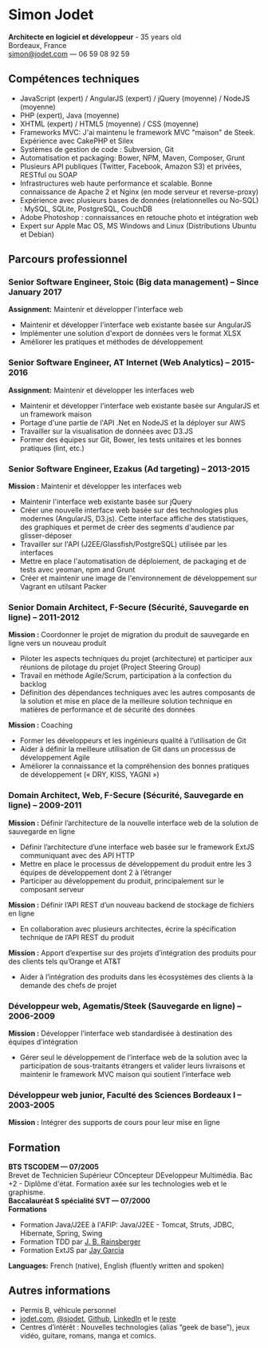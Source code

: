 # Simon Jodet
**Architecte en logiciel et développeur** - 35 years old  
Bordeaux, France  
[simon@jodet.com](mailto:simon@jodet.com) — 06 59 08 92 59


## Compétences techniques
  * JavaScript (expert) / AngularJS (expert) / jQuery (moyenne) / NodeJS (moyenne)
  * PHP (expert), Java (moyenne)
  * XHTML (expert) / HTML5 (moyenne) / CSS (moyenne)
  * Frameworks MVC: J'ai maintenu le framework MVC "maison" de Steek. Expérience avec CakePHP et Silex
  * Systèmes de gestion de code : Subversion, Git
  * Automatisation et packaging: Bower, NPM, Maven, Composer, Grunt
  * Plusieurs API publiques (Twitter, Facebook, Amazon S3) et privées, RESTful ou SOAP
  * Infrastructures web haute performance et scalable. Bonne connaissance de Apache 2 et Nginx (en mode serveur et reverse-proxy)
  * Expérience avec plusieurs bases de données (relationnelles ou No-SQL) : MySQL, SQLite, PostgreSQL, CouchDB
  * Adobe Photoshop : connaissances en retouche photo et intégration web
  * Expert sur Apple Mac OS, MS Windows and Linux (Distributions Ubuntu et Debian)

## Parcours professionnel
### Senior Software Engineer, Stoic (Big data management) – Since January 2017
**Assignment:** Maintenir et développer l'interface web

  * Maintenir et développer l'interface web existante basée sur AngularJS
  * Implémenter une solution d'export de données vers le format XLSX
  * Améliorer les pratiques et méthodes de développement

### Senior Software Engineer, AT Internet (Web Analytics) – 2015-2016
**Assignment:** Maintenir et développer les interfaces web

 * Maintenir et développer l'interface web existante basée sur AngularJS et un framework maison
 * Portage d'une partie de l'API .Net en NodeJS et la déployer sur AWS
 * Travailler sur la visualisation de données avec D3.JS
 * Former des équipes sur Git, Bower, les tests unitaires et les bonnes pratiques (lint, etc.)

### Senior Software Engineer, Ezakus (Ad targeting) – 2013-2015
**Mission :** Maintenir et développer les interfaces web

  * Maintenir l'interface web existante basée sur jQuery
  * Créer une nouvelle interface web basée sur des technologies plus modernes (AngularJS, D3.js). Cette interface affiche des statistiques, des graphiques et permet de créer des segments d'audience par glisser-déposer
  * Travailler sur l'API (J2EE/Glassfish/PostgreSQL) utilisée par les interfaces
  * Mettre en place l'automatisation de déploiement, de packaging et de tests avec yeoman, npm and Grunt
  * Créer et maintenir une image de l'environnement de développement sur Vagrant en utilsant Packer

### Senior Domain Architect, F-Secure (Sécurité, Sauvegarde en ligne) – 2011-2012
**Mission :** Coordonner le projet de migration du produit de sauvegarde en ligne vers un nouveau produit

  * Piloter les aspects techniques du projet (architecture) et participer aux réunions de pilotage du projet (Project Steering Group)
  * Travail en méthode Agile/Scrum, participation à la confection du backlog
  * Définition des dépendances techniques avec les autres composants de la solution et mise en place de la meilleure solution technique en matières de performance et de sécurité des données
  
**Mission :** Coaching

  * Former les développeurs et les ingénieurs qualité à l’utilisation de Git
  * Aider à définir la meilleure utilisation de Git dans un processus de développement Agile
  * Améliorer la connaissance et la compréhension des bonnes pratiques de développement (« DRY, KISS, YAGNI »)

### Domain Architect, Web, F-Secure (Sécurité, Sauvegarde en ligne) – 2009-2011

**Mission :** Définir l’architecture de la nouvelle interface web de la solution de sauvegarde en ligne

  * Définir l’architecture d’une interface web basée sur le framework ExtJS communiquant avec des API HTTP
  * Mettre en place le processus de développement du produit entre les 3 équipes de développement dont 2 à l’étranger
  * Participer au développement du produit, principalement sur le composant serveur

**Mission :** Définir l’API REST d’un nouveau backend de stockage de fichiers en ligne

  * En collaboration avec plusieurs architectes, écrire la spécification technique de l’API REST du produit
  
**Mission :** Apport d’expertise sur des projets d’intégration des produits pour des clients tels qu’Orange et AT&amp;T

  * Aider à l’intégration des produits dans les écosystèmes des clients à la demande des chefs de projet

### Développeur web, Agematis/Steek (Sauvegarde en ligne) – 2006-2009

**Mission :** Développer l’interface web standardisée à destination des équipes d’intégration

  * Gérer seul le développement de l’interface web de la solution avec la participation de sous-traitants étrangers et valider leurs livraisons et maintenir le framework MVC maison qui soutient l’interface web

### Développeur web junior, Faculté des Sciences Bordeaux I – 2003-2005
**Mission :** Intégrer des supports de cours pour leur mise en ligne

## Formation

**BTS TSCODEM — 07/2005**  
Brevet de Technicien Supérieur COncepteur DEveloppeur Multimédia. Bac +2 - Diplôme d'état. Formation axée sur les technologies web et le graphisme.  
**Baccalauréat S spécialité SVT — 07/2000**  
**Formations**

  * Formation Java/J2EE à l'AFIP: Java/J2EE - Tomcat, Struts, JDBC, Hibernate, Spring, Swing
  * Formation TDD par [J. B. Rainsberger](http://en.wikipedia.org/wiki/J._B._Rainsberger)
  * Formation ExtJS par [Jay Garcia](http://moduscreate.com/about/)

**Languages:** French (native), English (fluently written and spoken)

## Autres informations
  * Permis B, véhicule personnel
  * [jodet.com](http://jodet.com), [@sjodet](https://twitter.com/#!/sjodet), [Github](https://github.com/simonjodet/), [LinkedIn](http://www.linkedin.com/profile/view?id=109351958) et le [reste](http://www.google.com/search?q=simon%20jodet)
  * Centres d’intérêt : Nouvelles technologies (alias “geek de base”), jeux vidéo, guitare, romans, manga et comics.
